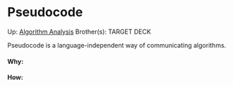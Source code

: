 # Pseudocode

Up: [Algorithm Analysis](algorithm_analysis)
Brother(s):
TARGET DECK

Pseudocode is a language-independent way of communicating algorithms.




































#### Why:
#### How:










